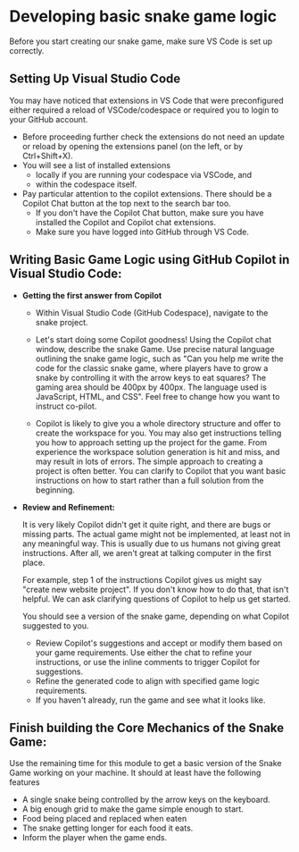 # Developing basic snake game logic

Before you start creating our snake game, make sure VS Code is set up correctly. 

## Setting Up Visual Studio Code

You may have noticed that extensions in VS Code that were preconfigured either required a reload of VSCode/codespace or required you to login to your GitHub account. 

  - Before proceeding further check the extensions do not need an update or reload by opening the extensions panel (on the left, or by Ctrl+Shift+X).
  - You will see a list of installed extensions
    - locally if you are running your codespace via VSCode, and
    - within the codespace itself.
  - Pay particular attention to the copilot extensions. There should be a Copilot Chat button at the top next to the search bar too.
    - If you don't have the Copilot Chat button, make sure you have installed the Copilot and Copilot chat extensions.
    - Make sure you have logged into GitHub through VS Code.


## Writing Basic Game Logic using GitHub Copilot in Visual Studio Code:

- **Getting the first answer from Copilot**
  
  - Within Visual Studio Code (GitHub Codespace), navigate to the snake project.
  
  - Let's start doing some Copilot goodness! Using the Copilot chat window, describe the snake Game. Use precise natural language outlining the snake game logic, such as "Can you help me write the code for the classic snake game, where players have to grow a snake by controlling it with the arrow keys to eat squares? The gaming area should be 400px by 400px. The language used is JavaScript, HTML, and CSS". 
    Feel free to change how you want to instruct co-pilot. 
    
  - Copilot is likely to give you a whole directory structure and offer to create the workspace for you. You may also get instructions telling you how to approach setting up the project for the game. From experience the workspace solution generation is hit and miss, and may result in lots of errors. The simple approach to creating a project is often better. You can clarify to Copilot that you want basic instructions on how to start rather than a full solution from the beginning. 
  
- **Review and Refinement:**

  It is very likely Copilot didn't get it quite right, and there are bugs or missing parts. The actual game might not be implemented, at least not in any meaningful way. This is usually due to us humans not giving great instructions. After all, we aren't great at talking computer in the first place. 

  For example, step 1 of the instructions Copilot gives us might say "create new website project". If you don't know how to do that, that isn't helpful. We can ask clarifying questions of Copilot to help us get started.
  
  You should see a version of the snake game, depending on what Copilot suggested to you. 
  
  - Review Copilot's suggestions and accept or modify them based on your game requirements. Use either the chat to refine your instructions, or use the inline comments to trigger Copilot for suggestions. 
  - Refine the generated code to align with specified game logic requirements.
  - If you haven't already, run the game and see what it looks like. 
  

## Finish building the Core Mechanics of the Snake Game:

Use the remaining time for this module to get a basic version of the Snake Game working on your machine. It should at least have the following features

- A single snake being controlled by the arrow keys on the keyboard. 
- A big enough grid to make the game simple enough to start.
- Food being placed and replaced when eaten
- The snake getting longer for each food it eats.
- Inform the player when the game ends.